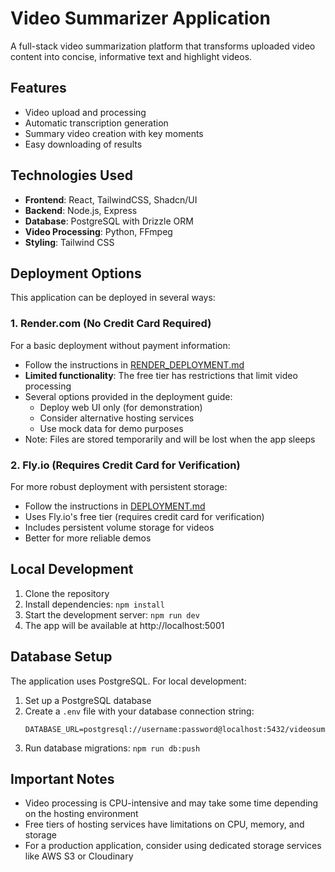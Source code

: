 # Video Summarizer Application

A full-stack video summarization platform that transforms uploaded video content into concise, informative text and highlight videos.

## Features

- Video upload and processing
- Automatic transcription generation
- Summary video creation with key moments
- Easy downloading of results

## Technologies Used

- **Frontend**: React, TailwindCSS, Shadcn/UI
- **Backend**: Node.js, Express
- **Database**: PostgreSQL with Drizzle ORM
- **Video Processing**: Python, FFmpeg
- **Styling**: Tailwind CSS

## Deployment Options

This application can be deployed in several ways:

### 1. Render.com (No Credit Card Required)

For a basic deployment without payment information:

- Follow the instructions in [RENDER_DEPLOYMENT.md](./RENDER_DEPLOYMENT.md)
- **Limited functionality**: The free tier has restrictions that limit video processing
- Several options provided in the deployment guide:
  - Deploy web UI only (for demonstration)
  - Consider alternative hosting services
  - Use mock data for demo purposes
- Note: Files are stored temporarily and will be lost when the app sleeps

### 2. Fly.io (Requires Credit Card for Verification)

For more robust deployment with persistent storage:

- Follow the instructions in [DEPLOYMENT.md](./DEPLOYMENT.md)
- Uses Fly.io's free tier (requires credit card for verification)
- Includes persistent volume storage for videos
- Better for more reliable demos

## Local Development

1. Clone the repository
2. Install dependencies: `npm install`
3. Start the development server: `npm run dev`
4. The app will be available at http://localhost:5001

## Database Setup

The application uses PostgreSQL. For local development:

1. Set up a PostgreSQL database
2. Create a `.env` file with your database connection string:
   ```
   DATABASE_URL=postgresql://username:password@localhost:5432/videosummarizer
   ```
3. Run database migrations: `npm run db:push`

## Important Notes

- Video processing is CPU-intensive and may take some time depending on the hosting environment
- Free tiers of hosting services have limitations on CPU, memory, and storage
- For a production application, consider using dedicated storage services like AWS S3 or Cloudinary